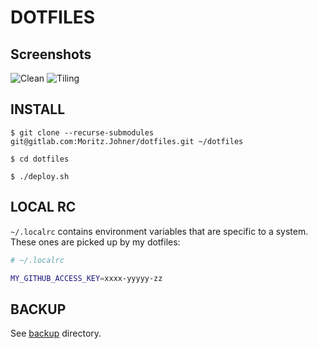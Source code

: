 # DOTFILES

## Screenshots

![Clean](https://imgur.com/AoX81wa.png)
![Tiling](https://imgur.com/uwvasDt.png)

## INSTALL

```
$ git clone --recurse-submodules git@gitlab.com:Moritz.Johner/dotfiles.git ~/dotfiles

$ cd dotfiles

$ ./deploy.sh
```

## LOCAL RC

`~/.localrc` contains environment variables that are specific to a system.
These ones are picked up by my dotfiles:

``` sh
# ~/.localrc

MY_GITHUB_ACCESS_KEY=xxxx-yyyyy-zz

```

## BACKUP

See [backup](./backup) directory.
